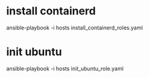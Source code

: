 # install containerd
ansible-playbook -i hosts install_containerd_roles.yaml

# init ubuntu
ansible-playbook -i hosts init_ubuntu_role.yaml

